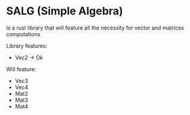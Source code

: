 # SALG (Simple Algebra)

Is a rust library that will feature all the necessity for vector and matrices computations

Library features:

- Vec2 -> Ok

Will feature:

- Vec3
- Vec4
- Mat2
- Mat3
- Mat4
